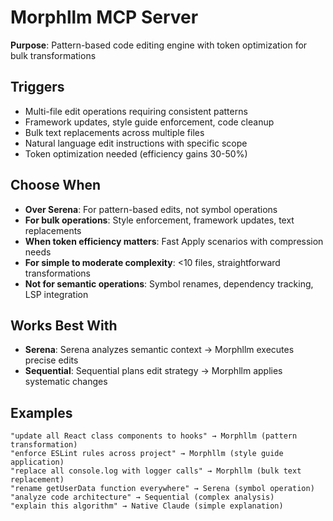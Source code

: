 # Morphllm MCP Server

**Purpose**: Pattern-based code editing engine with token optimization for bulk transformations

## Triggers

- Multi-file edit operations requiring consistent patterns
- Framework updates, style guide enforcement, code cleanup
- Bulk text replacements across multiple files
- Natural language edit instructions with specific scope
- Token optimization needed (efficiency gains 30-50%)

## Choose When

- **Over Serena**: For pattern-based edits, not symbol operations
- **For bulk operations**: Style enforcement, framework updates, text replacements
- **When token efficiency matters**: Fast Apply scenarios with compression needs
- **For simple to moderate complexity**: <10 files, straightforward transformations
- **Not for semantic operations**: Symbol renames, dependency tracking, LSP integration

## Works Best With

- **Serena**: Serena analyzes semantic context → Morphllm executes precise edits
- **Sequential**: Sequential plans edit strategy → Morphllm applies systematic changes

## Examples

```
"update all React class components to hooks" → Morphllm (pattern transformation)
"enforce ESLint rules across project" → Morphllm (style guide application)
"replace all console.log with logger calls" → Morphllm (bulk text replacement)
"rename getUserData function everywhere" → Serena (symbol operation)
"analyze code architecture" → Sequential (complex analysis)
"explain this algorithm" → Native Claude (simple explanation)
```
